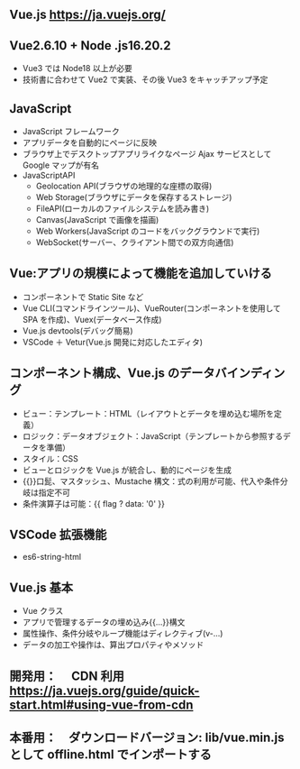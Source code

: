 ## Vue.js https://ja.vuejs.org/

## Vue2.6.10 + Node .js16.20.2

- Vue3 では Node18 以上が必要
- 技術書に合わせて Vue2 で実装、その後 Vue3 をキャッチアップ予定

## JavaScript

- JavaScript フレームワーク
- アプリデータを自動的にページに反映
- ブラウザ上でデスクトップアプリライクなページ Ajax サービスとして Google マップが有名
- JavaScriptAPI
  - Geolocation API(ブラウザの地理的な座標の取得)
  - Web Storage(ブラウザにデータを保存するストレージ)
  - FileAPI(ローカルのファイルシステムを読み書き)
  - Canvas(JavaScript で画像を描画)
  - Web Workers(JavaScript のコードをバックグラウンドで実行)
  - WebSocket(サーバー、クライアント間での双方向通信)

## Vue:アプリの規模によって機能を追加していける

- コンポーネントで Static Site など
- Vue CLI(コマンドラインツール)、VueRouter(コンポーネントを使用して SPA を作成)、Vuex(データベース作成)
- Vue.js devtools(デバッグ簡易)
- VSCode ＋ Vetur(Vue.js 開発に対応したエディタ)

## コンポーネント構成、Vue.js のデータバインディング

- ビュー：テンプレート：HTML（レイアウトとデータを埋め込む場所を定義）
- ロジック：データオブジェクト：JavaScript（テンプレートから参照するデータを準備）
- スタイル：CSS
- ビューとロジックを Vue.js が統合し、動的にページを生成
- {{}}口髭、マスタッシュ、Mustache 構文：式の利用が可能、代入や条件分岐は指定不可
- 条件演算子は可能：{{ flag ? data: '0' }}

## VSCode 拡張機能

- es6-string-html

## Vue.js 基本

- Vue クラス
- アプリで管理するデータの埋め込み{{...}}構文
- 属性操作、条件分岐やループ機能はディレクティブ(v-...)
- データの加工や操作は、算出プロパティやメソッド

## 開発用：　 CDN 利用　　https://ja.vuejs.org/guide/quick-start.html#using-vue-from-cdn

## 本番用：　ダウンロードバージョン: lib/vue.min.js として offline.html でインポートする
